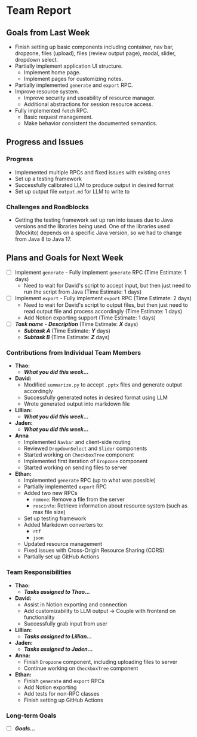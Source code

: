 # Team Report

## Goals from Last Week

- Finish setting up basic components including container, nav bar, dropzone, files (upload), files (review output page), modal, slider, dropdown select.
- Partially implement application UI structure.
  - Implement home page.
  - Implement pages for customizing notes.
- Partially implemented `generate` and `export` RPC.
- Improve resource system.
  - Improve security and useability of resource manager.
  - Additional abstractions for session resource access.
- Fully implemented `fetch` RPC.
  - Basic request management.
  - Make behavior consistent the documented semantics.

## Progress and Issues

### Progress

- Implemented multiple RPCs and fixed issues with existing ones
- Set up a testing framework
- Successfully calibrated LLM to produce output in desired format
- Set up output file `output.md` for LLM to write to 

### Challenges and Roadblocks

- Getting the testing framework set up ran into issues due to Java versions and the libraries being used. One of the libraries used (Mockito) depends on a specific Java version, so we had to change from Java 8 to Java 17.

## Plans and Goals for Next Week

- [ ] Implement `generate` - Fully implement `generate` RPC (Time Estimate: 1 days)
  - Need to wait for David's script to accept input, but then just need to run the script from Java (Time Estimate: 1 days)
- [ ] Implement `export` - Fully implement `export` RPC (Time Estimate: 2 days)
  - Need to wait for David's script to output files, but then just need to read output file and process accordingly (Time Estimate: 1 days)
  - Add Notion exporting support (Time Estimate: 1 days)
- [ ] **_Task name_** - **_Description_** (Time Estimate: **_X_** days)
  - **_Subtask A_** (Time Estimate: **_Y_** days)
  - **_Subtask B_** (Time Estimate: **_Z_** days)

### Contributions from Individual Team Members

- **Thao:**
  - **_What you did this week..._**
- **David:**
  - Modified `summarize.py` to accept `.pptx` files and generate output accordingly
  - Successfully generated notes in desired format using LLM
  - Wrote generated output into markdown file
- **Lillian:**
  - **_What you did this week..._**
- **Jaden:**
  - **_What you did this week..._**
- **Anna**
  - Implemented `Navbar` and client-side routing
  - Reviewed `DropdownSelect` and `Slider` components
  - Started working on `CheckboxTree` component
  - Implemented first iteration of `Dropzone` component
  - Started working on sending files to server
- **Ethan:**
  - Implemented `generate` RPC (up to what was possible)
  - Partially implemented `export` RPC
  - Added two new RPCs
    - `remove`: Remove a file from the server
    - `rescinfo`: Retrieve information about resource system (such as max file size)
  - Set up testing framework
  - Added Markdown converters to:
    - `rtf`
    - `json`
  - Updated resource management
  - Fixed issues with Cross-Origin Resource Sharing (CORS)
  - Partially set up GitHub Actions

### Team Responsibilities

- **Thao:**
  - **_Tasks assigned to Thao..._**
- **David:**
  - Assist in Notion exporting and connection
  - Add customizability to LLM output
    -> Couple with frontend on functionality
  - Successfully grab input from user 
- **Lillian:**
  - **_Tasks assigned to Lillian..._**
- **Jaden:**
  - **_Tasks assigned to Jaden..._**
- **Anna:**
  - Finish `Dropzone` component, including uploading files to server
  - Continue working on `CheckboxTree` component
- **Ethan:**
  - Finish `generate` and `export` RPCs
  - Add Notion exporting
  - Add tests for non-RPC classes
  - Finish setting up GitHub Actions

### Long-term Goals

- [ ] **_Goals..._**
